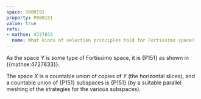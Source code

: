 ```yaml
---
space: S000191
property: P000151
value: true
refs:
- mathse: 4727833
  name: What kinds of selection principles hold for Fortissimo space?
---
```


As the space $Y$ is some type of Fortissimo space, it is {P151} as shown in {{mathse:4727833}}.

The space $X$ is a countable union of copies of $Y$ (the horizontal slices), and a countable union of {P151} subspaces is {P151} (by a suitable parallel meshing of the strategies for the various subspaces).

